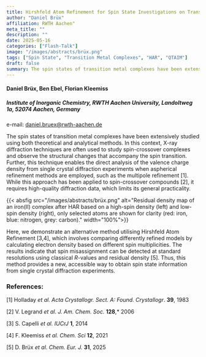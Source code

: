 ```yaml
---
title: Hirshfeld Atom Refinement for Spin State Investigations on Transition Metal Complexes
author: "Daniel Brüx"
affiliation: RWTH Aachen"
meta_title: ""
description: ""
date: 2025-05-16
categories: ["Flash-Talk"]
image: "/images/abstracts/brüx.png"
tags: ["Spin State", "Transition Metal Complexes", "HAR", "QTAIM"]
draft: false
summary: The spin states of transition metal complexes have been extensively studied using both theoretical and analytical methods. Here, we demonstrate an alternative method utilising Hirshfeld Atom Refinement...
---
```


#### Daniel Brüx, Ben Ebel, Florian Kleemiss

##### Institute of Inorganic Chemistry, RWTH Aachen University, Landoltweg 1a, 52074 Aachen, Germany

e-mail: daniel.bruex@rwth-aachen.de

The spin states of transition metal complexes have been extensively studied using both theoretical and analytical methods. In this context, X-ray diffraction techniques are often used to study spin-crossover complexes and observe the structural changes that accompany the spin transition. Further, this technique enables the direct analysis of the valence charge density from single crystal diffraction experiments when aspherical refinement methods are employed, such as the multipole refinement [1]. While this approach has been applied to spin-crossover compounds [2], it requires high-quality diffraction data, which limits its general practicality.

{{< absfig src="/images/abstracts/brüx.png" alt="Residual density map of an iron(II) complex after HAR based on a high-spin density (left) and low-spin density (right), only selected atoms are shown for clarity (red: iron, blue: nitrogen, grey: carbon)." width="100%">}}

Here, we demonstrate an alternative method utilising Hirshfeld Atom Refinement [3,4], which involves comparing differently refined models by calculating electron density based on different spin multiplicities. The results indicate that spin misassignment can be detected at standard resolutions using classical *R*-values and residual density [5]. Thus, this method provides a new, accessible way to obtain spin state information from single crystal diffraction experiments.

### References:

[1] Holladay *et al. Acta Crystallogr. Sect. A: Found. Crystallogr*. **39**, 1983

[2] V. Legrand *et al*. *J. Am. Chem. Soc.* **128**,* 2006

[3] S. Capelli *et al. IUCrJ* **1**, 2014

[4] F. Kleemiss *et al. Chem. Sci* **12**, 2021

[5] D. Brüx *et al*. *Chem. Eur. J.* **31**, 2025